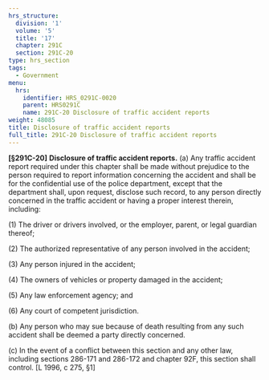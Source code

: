 ```yaml
---
hrs_structure:
  division: '1'
  volume: '5'
  title: '17'
  chapter: 291C
  section: 291C-20
type: hrs_section
tags:
  - Government
menu:
  hrs:
    identifier: HRS_0291C-0020
    parent: HRS0291C
    name: 291C-20 Disclosure of traffic accident reports
weight: 48085
title: Disclosure of traffic accident reports
full_title: 291C-20 Disclosure of traffic accident reports
---
```

**[§291C-20]** **Disclosure of traffic accident reports.** (a) Any traffic accident report required under this chapter shall be made without prejudice to the person required to report information concerning the accident and shall be for the confidential use of the police department, except that the department shall, upon request, disclose such record, to any person directly concerned in the traffic accident or having a proper interest therein, including:

(1) The driver or drivers involved, or the employer, parent, or legal guardian thereof;

(2) The authorized representative of any person involved in the accident;

(3) Any person injured in the accident;

(4) The owners of vehicles or property damaged in the accident;

(5) Any law enforcement agency; and

(6) Any court of competent jurisdiction.

(b) Any person who may sue because of death resulting from any such accident shall be deemed a party directly concerned.

(c) In the event of a conflict between this section and any other law, including sections 286-171 and 286-172 and chapter 92F, this section shall control. [L 1996, c 275, §1]